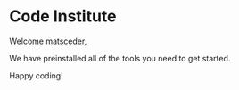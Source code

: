 # Code Institute

Welcome matsceder,

We have preinstalled all of the tools you need to get started.

Happy coding!